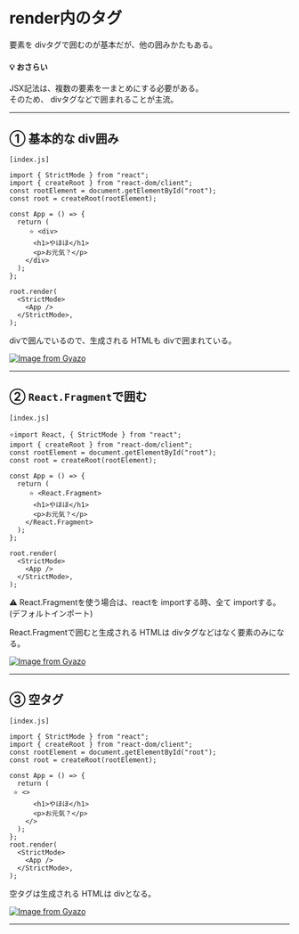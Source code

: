 # render内のタグ
要素を divタグで囲むのが基本だが、他の囲みかたもある。

#### 💡 おさらい
JSX記法は、複数の要素を一まとめにする必要がある。  
そのため、 divタグなどで囲まれることが主流。  
***

## ① 基本的な div囲み
~~~
[index.js]

import { StrictMode } from "react";
import { createRoot } from "react-dom/client";
const rootElement = document.getElementById("root");
const root = createRoot(rootElement);

const App = () => {
  return (
　　　⭐️ <div>
      <h1>やほほ</h1>
      <p>お元気？</p>
    </div>
  );
};

root.render(
  <StrictMode>
    <App />
  </StrictMode>,
);
~~~

divで囲んでいるので、生成される HTMLも divで囲まれている。

[![Image from Gyazo](https://i.gyazo.com/f8fe4f14fafcd297b6a18b5f0c513e3c.png)](https://gyazo.com/f8fe4f14fafcd297b6a18b5f0c513e3c)
***

## ② `React.Fragment`で囲む
~~~
[index.js]

⭐️import React, { StrictMode } from "react";
import { createRoot } from "react-dom/client";
const rootElement = document.getElementById("root");
const root = createRoot(rootElement);

const App = () => {
  return (
　　　⭐️ <React.Fragment>
      <h1>やほほ</h1>
      <p>お元気？</p>
    </React.Fragment>
  );
};

root.render(
  <StrictMode>
    <App />
  </StrictMode>,
);
~~~
⚠️ React.Fragmentを使う場合は、reactを importする時、全て importする。(デフォルトインポート)

React.Fragmentで囲むと生成される HTMLは divタグなどはなく要素のみになる。

[![Image from Gyazo](https://i.gyazo.com/7c3e4c6800edccfba06a2affdf7d84c3.png)](https://gyazo.com/7c3e4c6800edccfba06a2affdf7d84c3)
***

## ③ 空タグ
~~~
[index.js]

import { StrictMode } from "react";
import { createRoot } from "react-dom/client";
const rootElement = document.getElementById("root");
const root = createRoot(rootElement);

const App = () => {
  return (
 ⭐️ <>
      <h1>やほほ</h1>
      <p>お元気？</p>
    </>
  );
};
root.render(
  <StrictMode>
    <App />
  </StrictMode>,
);
~~~
空タグは生成される HTMLは divとなる。

[![Image from Gyazo](https://i.gyazo.com/f8fe4f14fafcd297b6a18b5f0c513e3c.png)](https://gyazo.com/f8fe4f14fafcd297b6a18b5f0c513e3c)
***
